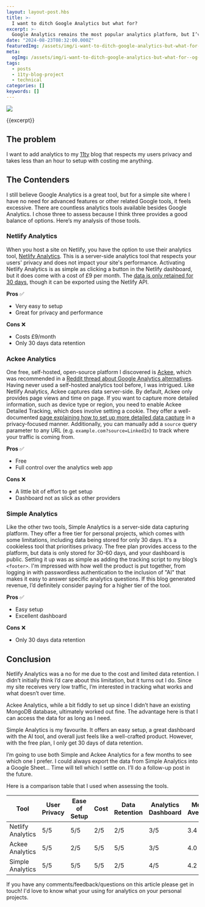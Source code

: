 ```yaml
---
layout: layout-post.hbs
title: >-
  I want to ditch Google Analytics but what for?
excerpt: >-
  Google Analytics remains the most popular analytics platform, but I’ve grown tired of its privacy invasions and performance issues. This post is my journey to find a simple analytics tool that respects both my needs and my users' data.
date: "2024-08-23T08:32:00.000Z"
featuredImg: /assets/img/i-want-to-ditch-google-analytics-but-what-for--featured-img.webp
meta:
  ogImg: /assets/img/i-want-to-ditch-google-analytics-but-what-for--og-img.jpg
tags:
  - posts
  - 11ty-blog-project
  - technical
categories: []
keywords: []
---
```


<!-- *[FE]: Front-End -->

![]({{featuredImg}})

{{excerpt}}

<some text>

## The problem
I want to add analytics to my [11ty](https://www.11ty.dev/) blog that respects my users privacy and takes less than an hour to setup with costing me anything.


## The Contenders
I still believe Google Analytics is a great tool, but for a simple site where I have no need for advanced features or other related Google tools, it feels excessive. There are countless analytics tools available besides Google Analytics. I chose three to assess because I think three provides a good balance of options. Here’s my analysis of those tools.


### Netlify Analytics
When you host a site on Netlify, you have the option to use their analytics tool, [Netlify Analytics](https://www.netlify.com/platform/core/analytics/). This is a server-side analytics tool that respects your users' privacy and does not impact your site's performance. Activating Netlify Analytics is as simple as clicking a button in the Netlify dashboard, but it does come with a cost of £9 per month. The [data is only retained for 30 days](https://answers.netlify.com/t/historical-analytics-data-more-than-30-days/26466/30), though it can be exported using the Netlify API.


**Pros** ✅
* Very easy to setup
* Great for privacy and performance 

**Cons** ❌
* Costs £9/month
* Only 30 days data retention


### Ackee Analytics
One free, self-hosted, open-source platform I discovered is [Ackee](https://ackee.electerious.com/), which was recommended in a [Reddit thread about Google Analytics alternatives](https://www.reddit.com/r/webdev/comments/qety61/what_is_a_good_lightweight_free_alternative_to/). Having never used a self-hosted analytics tool before, I was intrigued. Like Netlify Analytics, Ackee captures data server-side. By default, Ackee only provides page views and time on page. If you want to capture more detailed information, such as device type or region, you need to enable Ackee Detailed Tracking, which does involve setting a cookie. They offer a well-documented [page explaining how to set up more detailed data capture](https://docs.ackee.electerious.com/#/docs/Anonymization#personal-data) in a privacy-focused manner. Additionally, you can manually add a `source` query parameter to any URL (e.g. `example.com?source=LinkedIn`) to track where your traffic is coming from.

**Pros** ✅
* Free
* Full control over the analytics web app

**Cons** ❌
* A little bit of effort to get setup
* Dashboard not as slick as other providers


### Simple Analytics
Like the other two tools, Simple Analytics is a server-side data capturing platform. They offer a free tier for personal projects, which comes with some limitations, including data being stored for only 30 days. It's a cookieless tool that prioritises privacy. The free plan provides access to the platform, but data is only stored for 30-60 days, and your dashboard is public. Setting it up was as simple as adding the tracking script to my blog’s `<footer>`. I'm impressed with how well the product is put together, from logging in with passwordless authentication to the inclusion of "AI" that makes it easy to answer specific analytics questions. If this blog generated revenue, I’d definitely consider paying for a higher tier of the tool.


**Pros** ✅
* Easy setup
* Excellent dashboard

**Cons** ❌
* Only 30 days data retention



## Conclusion

Netlify Analytics was a no for me due to the cost and limited data retention. I didn’t initially think I’d care about this limitation, but it turns out I do. Since my site receives very low traffic, I’m interested in tracking what works and what doesn’t over time.

Ackee Analytics, while a bit fiddly to set up since I didn’t have an existing MongoDB database, ultimately worked out fine. The advantage here is that I can access the data for as long as I need.

Simple Analytics is my favourite. It offers an easy setup, a great dashboard with the AI tool, and overall just feels like a well-crafted product. However, with the free plan, I only get 30 days of data retention.

I’m going to use both Simple and Ackee Analytics for a few months to see which one I prefer. I could always export the data from Simple Analytics into a Google Sheet... Time will tell which I settle on. I’ll do a follow-up post in the future.

Here is a comparison table that I used when assessing the tools.


| Tool                | User Privacy | Ease of Setup | Cost  | Data Retention | Analytics Dashboard | Mean Average |
|---------------------|--------------|---------------|-------|----------------|---------------------|--------------|
| Netlify Analytics   | 5/5          | 5/5           | 2/5   | 2/5            | 3/5                 | 3.4          |
| Ackee Analytics     | 5/5          | 2/5           | 5/5   | 5/5            | 3/5                 | 4.0          |
| Simple Analytics    | 5/5          | 5/5           | 5/5   | 2/5            | 4/5                 | 4.2          |

If you have any comments/feedback/questions on this article please get in touch! I'd love to know what your using for analytics on your personal projects.
